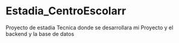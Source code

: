 # Estadia_CentroEscolarr
Proyecto de estadia Tecnica donde se desarrollara mi Proyecto y el backend y la base de datos 
